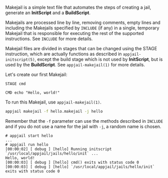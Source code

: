 Makejail is a simple text file that automates the steps of creating a jail, generate an **InitScript** and a **BuildScript**.

Makejails are processed line by line, removing comments, empty lines and including the Makejails specified by `INCLUDE` (if any) in a single, temporary Makejail that is responsible for executing the rest of the supported instructions. See `INCLUDE` for more details.

Makejail files are divided in stages that can be changed using the STAGE instruction, which are actually functions as described in `appjail-initscript(5)`, except the build stage which is not used by **InitScript**, but is used by the **BuildScript**. See `appjail-makejail(1)` for more details.

Let's create our first Makejail:

```
STAGE cmd

CMD echo "Hello, world!"
```

To run this Makejail, use `appjail-makejail(1)`.

```sh
appjail makejail -f hello.makejail -j hello
```

Remember that the `-f` parameter can use the methods described in `INCLUDE` and if you do not use a name for the jail with `-j`, a random name is chosen.

```console
# appjail start hello
...
# appjail run hello
[00:00:02] [ debug ] [hello] Running initscript `/usr/local/appjail/jails/hello/init` ...
Hello, world!
[00:00:03] [ debug ] [hello] cmd() exits with status code 0
[00:00:03] [ debug ] [hello] `/usr/local/appjail/jails/hello/init` exits with status code 0
```
